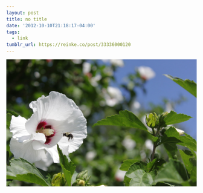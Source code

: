 ```yaml
---
layout: post
title: no title
date: '2012-10-10T21:18:17-04:00'
tags:
  - link
tumblr_url: https://reinke.co/post/33336000120
---
```

 ![](/tumblr_files/tumblr_mbpfmj7HZX1r0n9zqo1_1280.jpg)  
